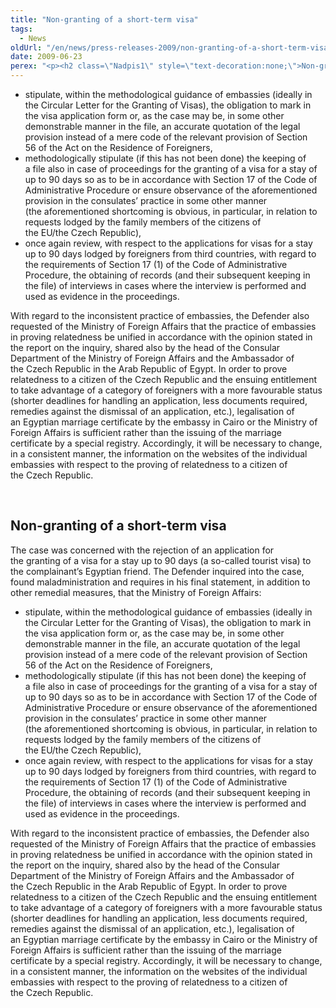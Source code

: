 ```yaml
---
title: "Non-granting of a short-term visa"
tags:
  - News
oldUrl: "/en/news/press-releases-2009/non-granting-of-a-short-term-visa/"
date: 2009-06-23
perex: "<p><h2 class=\"Nadpis1\" style=\"text-decoration:none;\">Non-granting of a short-term visa</h2> <p class=\"Normln-web\" style=\"text-decoration:none;\">The case was concerned with the rejection of an application for the granting of a visa for a stay up to 90 days (a so-called tourist visa) to the complainant’s Egyptian friend. The Defender inquired into the case, found maladministration and requires in his final statement, in addition to other remedial measures, that the Ministry of Foreign Affairs:</p>"
---
```


<!-- imported from the old website -->

<ul><li class="Normln-web" style="text-decoration:none;">stipulate, within the methodological guidance of embassies (ideally in the Circular Letter for the Granting of Visas), the obligation to mark in the visa application form or, as the case may be, in some other demonstrable manner in the file, an accurate quotation of the legal provision instead of a mere code of the relevant provision of Section 56 of the Act on the Residence of Foreigners,</li><li class="Normln-web" style="text-decoration:none;">methodologically stipulate (if this has not been done) the keeping of a file also in case of proceedings for the granting of a visa for a stay of up to 90 days so as to be in accordance with Section 17 of the Code of Administrative Procedure or ensure observance of the aforementioned provision in the consulates’ practice in some other manner (the aforementioned shortcoming is obvious, in particular, in relation to requests lodged by the family members of the citizens of the EU/the Czech Republic),</li><li class="Normln-web" style="text-decoration:none;">once again review, with respect to the applications for visas for a stay up to 90 days lodged by foreigners from third countries, with regard to the requirements of Section 17 (1) of the Code of Administrative Procedure, the obtaining of records (and their subsequent keeping in the file) of interviews in cases where the interview is performed and used as evidence in the proceedings.</li></ul>
<p class="Normln-web" style="text-decoration:none;">With regard to the inconsistent practice of embassies, the Defender also requested of the Ministry of Foreign Affairs that the practice of embassies in proving relatedness be unified in accordance with the opinion stated in the report on the inquiry, shared also by the head of the Consular Department of the Ministry of Foreign Affairs and the Ambassador of the Czech Republic in the Arab Republic of Egypt. In order to prove relatedness to a citizen of the Czech Republic and the ensuing entitlement to take advantage of a category of foreigners with a more favourable status (shorter deadlines for handling an application, less documents required, remedies against the dismissal of an application, etc.), legalisation of an Egyptian marriage certificate by the embassy in Cairo or the Ministry of Foreign Affairs is sufficient rather than the issuing of the marriage certificate by a special registry. Accordingly, it will be necessary to change, in a consistent manner, the information on the websites of the individual embassies with respect to the proving of relatedness to a citizen of the Czech Republic.</p>
<p class="Normln-web"> </p>
</p>
	
<h2 class="Nadpis1" style="text-decoration:none;">Non-granting of a short-term visa</h2>
<p class="Normln-web" style="text-decoration:none;">The case was concerned with the rejection of an application for the granting of a visa for a stay up to 90 days (a so-called tourist visa) to the complainant’s Egyptian friend. The Defender inquired into the case, found maladministration and requires in his final statement, in addition to other remedial measures, that the Ministry of Foreign Affairs:</p>
<ul><li class="Normln-web" style="text-decoration:none;">stipulate, within the methodological guidance of embassies (ideally in the Circular Letter for the Granting of Visas), the obligation to mark in the visa application form or, as the case may be, in some other demonstrable manner in the file, an accurate quotation of the legal provision instead of a mere code of the relevant provision of Section 56 of the Act on the Residence of Foreigners,</li><li class="Normln-web" style="text-decoration:none;">methodologically stipulate (if this has not been done) the keeping of a file also in case of proceedings for the granting of a visa for a stay of up to 90 days so as to be in accordance with Section 17 of the Code of Administrative Procedure or ensure observance of the aforementioned provision in the consulates’ practice in some other manner (the aforementioned shortcoming is obvious, in particular, in relation to requests lodged by the family members of the citizens of the EU/the Czech Republic),</li><li class="Normln-web" style="text-decoration:none;">once again review, with respect to the applications for visas for a stay up to 90 days lodged by foreigners from third countries, with regard to the requirements of Section 17 (1) of the Code of Administrative Procedure, the obtaining of records (and their subsequent keeping in the file) of interviews in cases where the interview is performed and used as evidence in the proceedings.</li></ul>
<p class="Normln-web" style="text-decoration:none;">With regard to the inconsistent practice of embassies, the Defender also requested of the Ministry of Foreign Affairs that the practice of embassies in proving relatedness be unified in accordance with the opinion stated in the report on the inquiry, shared also by the head of the Consular Department of the Ministry of Foreign Affairs and the Ambassador of the Czech Republic in the Arab Republic of Egypt. In order to prove relatedness to a citizen of the Czech Republic and the ensuing entitlement to take advantage of a category of foreigners with a more favourable status (shorter deadlines for handling an application, less documents required, remedies against the dismissal of an application, etc.), legalisation of an Egyptian marriage certificate by the embassy in Cairo or the Ministry of Foreign Affairs is sufficient rather than the issuing of the marriage certificate by a special registry. Accordingly, it will be necessary to change, in a consistent manner, the information on the websites of the individual embassies with respect to the proving of relatedness to a citizen of the Czech Republic.</p>
<p class="Normln-web"> </p>
